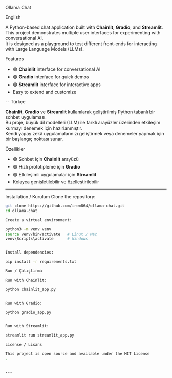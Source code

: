 Ollama Chat

English


A Python-based chat application built with **Chainlit**, **Gradio**, and **Streamlit**.  
This project demonstrates multiple user interfaces for experimenting with conversational AI.  
It is designed as a playground to test different front-ends for interacting with Large Language Models (LLMs).

 Features
- 🟢 **Chainlit** interface for conversational AI
- 🟢 **Gradio** interface for quick demos
- 🟢 **Streamlit** interface for interactive apps
-  Easy to extend and customize

--
Türkçe


**Chainlit**, **Gradio** ve **Streamlit** kullanılarak geliştirilmiş Python tabanlı bir sohbet uygulaması.  
Bu proje, büyük dil modelleri (LLM) ile farklı arayüzler üzerinden etkileşim kurmayı denemek için hazırlanmıştır.  
Kendi yapay zekâ uygulamalarınızı geliştirmek veya denemeler yapmak için bir başlangıç noktası sunar.

 Özellikler
- 🟢 Sohbet için **Chainlit** arayüzü
- 🟢 Hızlı prototipleme için **Gradio**
- 🟢 Etkileşimli uygulamalar için **Streamlit**
-  Kolayca genişletilebilir ve özelleştirilebilir

---

 Installation / Kurulum
Clone the repository:
```bash
git clone https://github.com/irem864/ollama-chat.git
cd ollama-chat

Create a virtual environment:

python3 -m venv venv
source venv/bin/activate   # Linux / Mac
venv\Scripts\activate      # Windows


Install dependencies:

pip install -r requirements.txt

Run / Çalıştırma

Run with Chainlit:

python chainlit_app.py


Run with Gradio:

python gradio_app.py


Run with Streamlit:

streamlit run streamlit_app.py

License / Lisans

This project is open source and available under the MIT License
.


---

